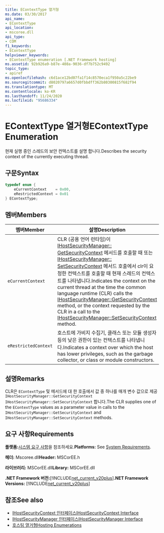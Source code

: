 ```yaml
---
title: EContextType 열거형
ms.date: 03/30/2017
api_name:
- EContextType
api_location:
- mscoree.dll
api_type:
- COM
f1_keywords:
- EContextType
helpviewer_keywords:
- EContextType enumeration [.NET Framework hosting]
ms.assetid: 92b926a9-b87e-408a-9036-df7b752c9492
topic_type:
- apiref
ms.openlocfilehash: c6d1ace12bd07fa1f14c8570eca1f950a5c22be9
ms.sourcegitcommit: d8020797a6657d0fbbdff362b80300815f682f94
ms.translationtype: MT
ms.contentlocale: ko-KR
ms.lasthandoff: 11/24/2020
ms.locfileid: "95686334"
---
```

# <a name="econtexttype-enumeration"></a><span data-ttu-id="c6fba-102">EContextType 열거형</span><span class="sxs-lookup"><span data-stu-id="c6fba-102">EContextType Enumeration</span></span>

<span data-ttu-id="c6fba-103">현재 실행 중인 스레드의 보안 컨텍스트를 설명 합니다.</span><span class="sxs-lookup"><span data-stu-id="c6fba-103">Describes the security context of the currently executing thread.</span></span>  
  
## <a name="syntax"></a><span data-ttu-id="c6fba-104">구문</span><span class="sxs-lookup"><span data-stu-id="c6fba-104">Syntax</span></span>  
  
```cpp  
typedef enum {  
    eCurrentContext    = 0x00,  
    eRestrictedContext = 0x01  
} EContextType;  
```  
  
## <a name="members"></a><span data-ttu-id="c6fba-105">멤버</span><span class="sxs-lookup"><span data-stu-id="c6fba-105">Members</span></span>  
  
|<span data-ttu-id="c6fba-106">멤버</span><span class="sxs-lookup"><span data-stu-id="c6fba-106">Member</span></span>|<span data-ttu-id="c6fba-107">설명</span><span class="sxs-lookup"><span data-stu-id="c6fba-107">Description</span></span>|  
|------------|-----------------|  
|`eCurrentContext`|<span data-ttu-id="c6fba-108">CLR (공용 언어 런타임)이 [IHostSecurityManager:: GetSecurityContext](ihostsecuritymanager-getsecuritycontext-method.md) 메서드를 호출할 때 또는 [IHostSecurityManager:: SetSecurityContext](ihostsecuritymanager-setsecuritycontext-method.md) 메서드 호출에서 clr이 요청한 컨텍스트를 호출할 때 현재 스레드의 컨텍스트를 나타냅니다.</span><span class="sxs-lookup"><span data-stu-id="c6fba-108">Indicates the context on the current thread at the time the common language runtime (CLR) calls the [IHostSecurityManager::GetSecurityContext](ihostsecuritymanager-getsecuritycontext-method.md) method, or the context requested by the CLR in a call to the [IHostSecurityManager::SetSecurityContext](ihostsecuritymanager-setsecuritycontext-method.md) method.</span></span>|  
|`eRestrictedContext`|<span data-ttu-id="c6fba-109">호스트에 가비지 수집기, 클래스 또는 모듈 생성자 등의 낮은 권한이 있는 컨텍스트를 나타냅니다.</span><span class="sxs-lookup"><span data-stu-id="c6fba-109">Indicates a context over which the host has lower privileges, such as the garbage collector, or class or module constructors.</span></span>|  
  
## <a name="remarks"></a><span data-ttu-id="c6fba-110">설명</span><span class="sxs-lookup"><span data-stu-id="c6fba-110">Remarks</span></span>  

 <span data-ttu-id="c6fba-111">CLR은 `EContextType` 및 메서드에 대 한 호출에서 값 중 하나를 매개 변수 값으로 제공 `IHostSecurityManager::GetSecurityContext` `IHostSecurityManager::SetSecurityContext` 합니다.</span><span class="sxs-lookup"><span data-stu-id="c6fba-111">The CLR supplies one of the `EContextType` values as a parameter value in calls to the `IHostSecurityManager::GetSecurityContext` and `IHostSecurityManager::SetSecurityContext` methods.</span></span>  
  
## <a name="requirements"></a><span data-ttu-id="c6fba-112">요구 사항</span><span class="sxs-lookup"><span data-stu-id="c6fba-112">Requirements</span></span>  

 <span data-ttu-id="c6fba-113">**플랫폼:**[시스템 요구 사항](../../get-started/system-requirements.md)을 참조하세요.</span><span class="sxs-lookup"><span data-stu-id="c6fba-113">**Platforms:** See [System Requirements](../../get-started/system-requirements.md).</span></span>  
  
 <span data-ttu-id="c6fba-114">**헤더:** Mscoree.dll</span><span class="sxs-lookup"><span data-stu-id="c6fba-114">**Header:** MSCorEE.h</span></span>  
  
 <span data-ttu-id="c6fba-115">**라이브러리:** MSCorEE.dll</span><span class="sxs-lookup"><span data-stu-id="c6fba-115">**Library:** MSCorEE.dll</span></span>  
  
 <span data-ttu-id="c6fba-116">**.NET Framework 버전:**[!INCLUDE[net_current_v20plus](../../../../includes/net-current-v20plus-md.md)]</span><span class="sxs-lookup"><span data-stu-id="c6fba-116">**.NET Framework Versions:** [!INCLUDE[net_current_v20plus](../../../../includes/net-current-v20plus-md.md)]</span></span>  
  
## <a name="see-also"></a><span data-ttu-id="c6fba-117">참조</span><span class="sxs-lookup"><span data-stu-id="c6fba-117">See also</span></span>

- [<span data-ttu-id="c6fba-118">IHostSecurityContext 인터페이스</span><span class="sxs-lookup"><span data-stu-id="c6fba-118">IHostSecurityContext Interface</span></span>](ihostsecuritycontext-interface.md)
- [<span data-ttu-id="c6fba-119">IHostSecurityManager 인터페이스</span><span class="sxs-lookup"><span data-stu-id="c6fba-119">IHostSecurityManager Interface</span></span>](ihostsecuritymanager-interface.md)
- [<span data-ttu-id="c6fba-120">호스팅 열거형</span><span class="sxs-lookup"><span data-stu-id="c6fba-120">Hosting Enumerations</span></span>](hosting-enumerations.md)
